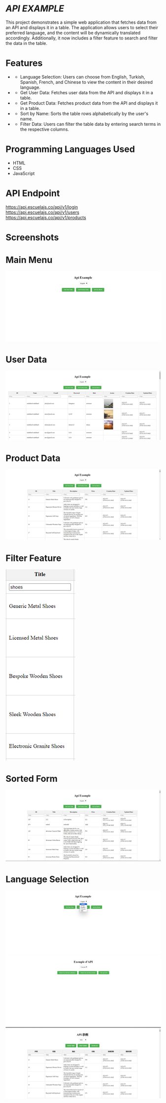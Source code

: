 # *API EXAMPLE*
This project demonstrates a simple web application that fetches data from an API and displays it in a table. 
The application allows users to select their preferred language, and the content will be dynamically translated accordingly. 
Additionally, it now includes a filter feature to search and filter the data in the table.

# Features
- - Language Selection: Users can choose from English, Turkish, Spanish, French, and Chinese to view the content in their desired language.
- - Get User Data: Fetches user data from the API and displays it in a table.
- - Get Product Data: Fetches product data from the API and displays it in a table.
- - Sort by Name: Sorts the table rows alphabetically by the user's name.
- - Filter Data: Users can filter the table data by entering search terms in the respective columns.
   
 # Programming Languages Used
- HTML
- CSS
- JavaScript

# API Endpoint
 https://api.escuelajs.co/api/v1/login <br/>
https://api.escuelajs.co/api/v1/users <br/>
https://api.escuelajs.co/api/v1/products <br/>

# Screenshots <br/>
# Main Menu
![Main Menu](https://github.com/emirhandev/API-Example/blob/main/Screenshots/1.png)<br/>
# User Data
![User Data](https://github.com/emirhandev/API-Example/blob/main/Screenshots/2.png)<br/>
# Product Data
![Product Data](https://github.com/emirhandev/API-Example/blob/main/Screenshots/3.png)<br/>
# Filter Feature
![Filter Feature](https://github.com/emirhandev/API-Example/blob/main/Screenshots/4.png)<br/>
# Sorted Form
![Sorted Form](https://github.com/emirhandev/API-Example/blob/main/Screenshots/5.png)<br/>

# Language Selection
![Language Selection](https://github.com/emirhandev/API-Example/blob/main/Screenshots/7.png)<br/>
![Language Selection](https://github.com/emirhandev/API-Example/blob/main/Screenshots/6.png)<br/>
![Language Selection](https://github.com/emirhandev/API-Example/blob/main/Screenshots/8.png)<br/>



  
